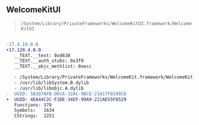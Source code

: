 ## WelcomeKitUI

> `/System/Library/PrivateFrameworks/WelcomeKitUI.framework/WelcomeKitUI`

```diff

-17.4.19.0.0
+17.120.4.0.0
   __TEXT.__text: 0xd638
   __TEXT.__auth_stubs: 0x3f0
   __TEXT.__objc_methlist: 0xecc

   - /System/Library/PrivateFrameworks/WelcomeKit.framework/WelcomeKit
   - /usr/lib/libSystem.B.dylib
   - /usr/lib/libobjc.A.dylib
-  UUID: 5B3D7AFB-DDCA-32AC-9BCE-21A17F0198C6
+  UUID: 4EA44C2C-F1DE-34EF-99A9-221AE55F8529
   Functions: 379
   Symbols:   1634
   CStrings:  1251

```
